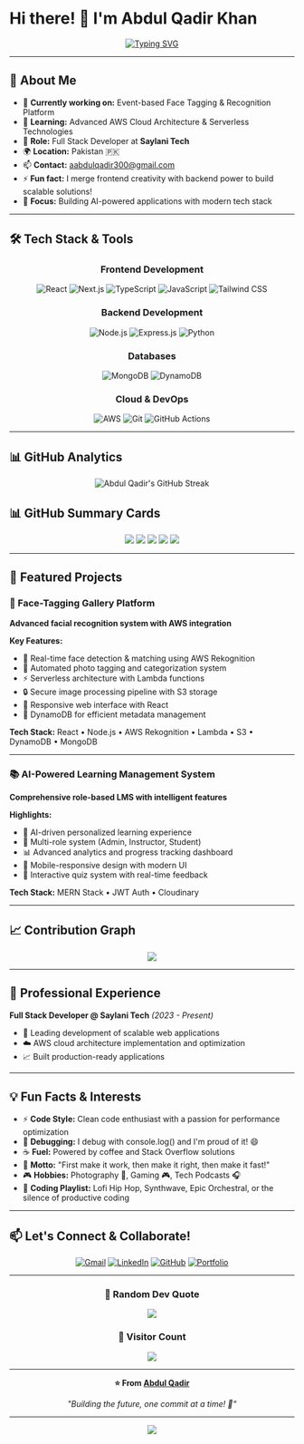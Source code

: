 # Hi there! 👋 I'm Abdul Qadir Khan

<div align="center">
  
[![Typing SVG](https://readme-typing-svg.demolab.com?font=Fira+Code&size=22&duration=3000&pause=1000&color=00D9FF&center=true&vCenter=true&width=600&lines=Full+Stack+Developer+%F0%9F%9A%80;AWS+%E2%98%81%EF%B8%8F;MERN+Stack+Expert+%F0%9F%92%BB;Face+Recognition+Specialist+%F0%9F%A4%96;Building+Scalable+Solutions+%F0%9F%8C%9F)](https://git.io/typing-svg)

</div>

---

## 🚀 About Me

- 🔭 **Currently working on:** Event-based Face Tagging & Recognition Platform
- 🌱 **Learning:** Advanced AWS Cloud Architecture & Serverless Technologies
- 💼 **Role:** Full Stack Developer at **Saylani Tech**
- 🌍 **Location:** Pakistan 🇵🇰
- 📫 **Contact:** aabdulqadir300@gmail.com
- ⚡ **Fun fact:** I merge frontend creativity with backend power to build scalable solutions!
- 🎯 **Focus:** Building AI-powered applications with modern tech stack

---

## 🛠️ Tech Stack & Tools

<div align="center">

### Frontend Development
![React](https://img.shields.io/badge/React-20232A?style=for-the-badge&logo=react&logoColor=61DAFB)
![Next.js](https://img.shields.io/badge/Next.js-000000?style=for-the-badge&logo=next.js&logoColor=white)
![TypeScript](https://img.shields.io/badge/TypeScript-007ACC?style=for-the-badge&logo=typescript&logoColor=white)
![JavaScript](https://img.shields.io/badge/JavaScript-F7DF1E?style=for-the-badge&logo=javascript&logoColor=black)
![Tailwind CSS](https://img.shields.io/badge/Tailwind_CSS-38B2AC?style=for-the-badge&logo=tailwind-css&logoColor=white)

### Backend Development
![Node.js](https://img.shields.io/badge/Node.js-339933?style=for-the-badge&logo=node.js&logoColor=white)
![Express.js](https://img.shields.io/badge/Express.js-000000?style=for-the-badge&logo=express&logoColor=white)
![Python](https://img.shields.io/badge/Python-3776AB?style=for-the-badge&logo=python&logoColor=white)

### Databases
![MongoDB](https://img.shields.io/badge/MongoDB-4EA94B?style=for-the-badge&logo=mongodb&logoColor=white)
![DynamoDB](https://img.shields.io/badge/Amazon%20DynamoDB-4053D6?style=for-the-badge&logo=amazon-dynamodb&logoColor=white)

### Cloud & DevOps
![AWS](https://img.shields.io/badge/Amazon_AWS-FF9900?style=for-the-badge&logo=amazonaws&logoColor=white)
![Git](https://img.shields.io/badge/Git-F05032?style=for-the-badge&logo=git&logoColor=white)
![GitHub Actions](https://img.shields.io/badge/GitHub_Actions-2088FF?style=for-the-badge&logo=github-actions&logoColor=white)

</div>

---

## 📊 GitHub Analytics

<!-- <div align="center">
  <img height="180em" src="https://github-readme-stats.vercel.app/api?username=Abdulqadir000&show_icons=true&theme=radical&include_all_commits=true&count_private=true&hide_border=true"/>
  <img height="180em" src="https://github-readme-stats.vercel.app/api/top-langs/?username=Abdulqadir000&layout=compact&langs_count=8&theme=radical&hide_border=true"/>
</div> -->

<div align="center">
  <img src="https://streak-stats.demolab.com/?user=Abdulqadir000&theme=radical&hide_border=true" alt="Abdul Qadir's GitHub Streak"/>
</div>

## 📊 GitHub Summary Cards

<div align="center">

![](./profile-summary-card-output/radical/0-profile-details.svg)
![](./profile-summary-card-output/radical/1-repos-per-language.svg)
![](./profile-summary-card-output/radical/2-most-commit-language.svg)
![](./profile-summary-card-output/radical/3-stats.svg)
![](./profile-summary-card-output/radical/4-productive-time.svg)

</div>

---

## 🎯 Featured Projects

### 🤖 Face-Tagging Gallery Platform

**Advanced facial recognition system with AWS integration**

**Key Features:**
- 🎯 Real-time face detection & matching using AWS Rekognition
- 📸 Automated photo tagging and categorization system
- ⚡ Serverless architecture with Lambda functions
- 🔒 Secure image processing pipeline with S3 storage
- 📱 Responsive web interface with React
- 💾 DynamoDB for efficient metadata management

**Tech Stack:** React • Node.js • AWS Rekognition • Lambda • S3 • DynamoDB • MongoDB

---

### 📚 AI-Powered Learning Management System

**Comprehensive role-based LMS with intelligent features**

**Highlights:**
- 🧠 AI-driven personalized learning experience
- 👥 Multi-role system (Admin, Instructor, Student)
- 📊 Advanced analytics and progress tracking dashboard
- 📱 Mobile-responsive design with modern UI
- 🎯 Interactive quiz system with real-time feedback

**Tech Stack:** MERN Stack • JWT Auth • Cloudinary

---

## 📈 Contribution Graph

<div align="center">
  <img src="https://github-readme-activity-graph.vercel.app/graph?username=Abdulqadir000&theme=react-dark&hide_border=true&area=true" />
</div>

---

## 💼 Professional Experience

**Full Stack Developer @ Saylani Tech** *(2023 - Present)*
- 🚀 Leading development of scalable web applications
- ☁️ AWS cloud architecture implementation and optimization
- 📈 Built production-ready applications

---

## 💡 Fun Facts & Interests

- ⚡ **Code Style:** Clean code enthusiast with a passion for performance optimization
- 🐛 **Debugging:** I debug with console.log() and I'm proud of it! 😄
- ☕ **Fuel:** Powered by coffee and Stack Overflow solutions
- 🎯 **Motto:** "First make it work, then make it right, then make it fast!"
- 🎮 **Hobbies:** Photography 📸, Gaming 🎮, Tech Podcasts 🎧
- 🎵 **Coding Playlist:** Lofi Hip Hop, Synthwave, Epic Orchestral, or the silence of productive coding

---

## 📫 Let's Connect & Collaborate!

<div align="center">

[![Gmail](https://img.shields.io/badge/Gmail-D14836?style=for-the-badge&logo=gmail&logoColor=white)](mailto:aabdulqadir300@gmail.com)
[![LinkedIn](https://img.shields.io/badge/LinkedIn-0077B5?style=for-the-badge&logo=linkedin&logoColor=white)](https://www.linkedin.com/in/abdul-qadir-khan-781266205)
[![GitHub](https://img.shields.io/badge/GitHub-100000?style=for-the-badge&logo=github&logoColor=white)](https://github.com/Abdulqadir000)
[![Portfolio](https://img.shields.io/badge/Portfolio-FF5722?style=for-the-badge&logo=todoist&logoColor=white)](https://abdulqadir-portfolio.netlify.app)

</div>

---

<div align="center">

### 💭 Random Dev Quote
![](https://quotes-github-readme.vercel.app/api?type=horizontal&theme=radical)

### 🎯 Visitor Count
![](https://komarev.com/ghpvc/?username=Abdulqadir000&color=brightgreen&style=for-the-badge)

---

**⭐ From [Abdul Qadir](https://github.com/Abdulqadir000)**

*"Building the future, one commit at a time! 🚀"*

</div>

---

<div align="center">
  <img src="https://capsule-render.vercel.app/api?type=waving&color=gradient&height=100&section=footer"/>
</div>
